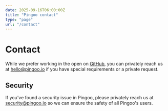 ```yaml
---
date: 2025-09-16T06:00:00Z
title: "Pingoo contact"
type: "page"
url: "/contact"
---
```


# Contact

While we prefer working in the open on [GitHub](https://github.com/pingooio/pingoo/issues), you can privately reach us at [hello@pingoo.io](mailto:hello@pingoo.io) if you have special requirements or a private request.

## Security

If you've found a security issue in Pingoo, please privately reach us at [security@pingoo.io](mailto:security@pingoo.io) so we can ensure the safety of all Pingoo's users.
